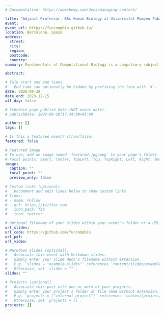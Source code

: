 ```yaml
---
# Documentation: https://wowchemy.com/docs/managing-content/

title: "Adjunct Professor, BSc Human Biology at Universitat Pompeu Fabra (2020 and 2021)"
event:
event_url: https://funcompbio.github.io/
location: Barcelona, Spain
address:
  street:
  city:
  region:
  postcode:
  country:
summary: Fundamentals of Computational Biology is a compulsory subject of the curriculum of the bachelor's degree in Human Biology at the Universitat Pompeu Fabra. Its goal is to introduce concepts and basic tools of computation and information technologies, required to address biological questions using a computer. The purpose of introducing this subject at the beginning of the curriculum is to enable the student using the tools and abilities acquired in FCB throughout the whole degree. The main topics of FCB are manipulating files from the command line, programming with Python and R, and developing automatized and reproducible workflows, in the context of biological data analysis.

abstract:

# Talk start and end times.
#   End time can optionally be hidden by prefixing the line with `#`.
date: 2020-09-28
date_end: 2020-12-15
all_day: false

# Schedule page publish date (NOT event date).
# publishDate: 2022-09-28T17:34:00+01:00

authors: []
tags: []

# Is this a featured event? (true/false)
featured: false

# Featured image
# To use, add an image named `featured.jpg/png` to your page's folder. 
# Focal points: Smart, Center, TopLeft, Top, TopRight, Left, Right, BottomLeft, Bottom, BottomRight.
image:
  caption: ""
  focal_point: ""
  preview_only: false

# Custom links (optional).
#   Uncomment and edit lines below to show custom links.
# links:
# - name: Follow
#   url: https://twitter.com
#   icon_pack: fab
#   icon: twitter

# Optional filename of your slides within your event's folder or a URL.
url_slides:
url_code: https://github.com/funcompbio
url_pdf:
url_video:

# Markdown Slides (optional).
#   Associate this event with Markdown slides.
#   Simply enter your slide deck's filename without extension.
#   E.g. `slides = "example-slides"` references `content/slides/example-slides.md`.
#   Otherwise, set `slides = ""`.
slides: ""

# Projects (optional).
#   Associate this post with one or more of your projects.
#   Simply enter your project's folder or file name without extension.
#   E.g. `projects = ["internal-project"]` references `content/project/deep-learning/index.md`.
#   Otherwise, set `projects = []`.
projects: []
---
```

